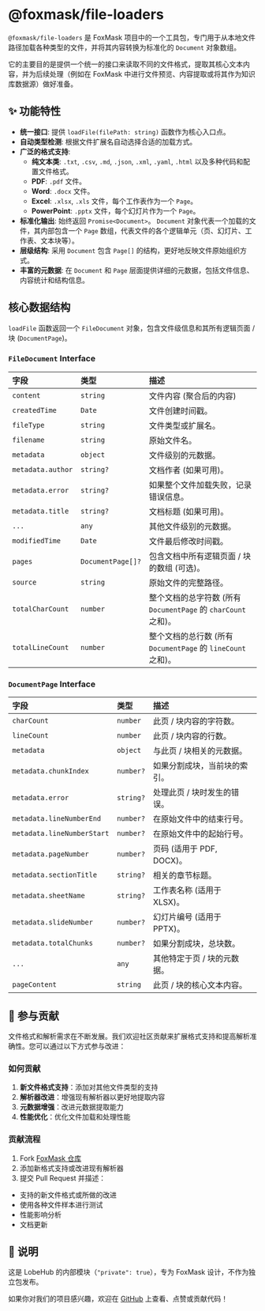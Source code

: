 # @foxmask/file-loaders

`@foxmask/file-loaders` 是 FoxMask 项目中的一个工具包，专门用于从本地文件路径加载各种类型的文件，并将其内容转换为标准化的 `Document` 对象数组。

它的主要目的是提供一个统一的接口来读取不同的文件格式，提取其核心文本内容，并为后续处理（例如在 FoxMask 中进行文件预览、内容提取或将其作为知识库数据源）做好准备。

## ✨ 功能特性

- **统一接口**: 提供 `loadFile(filePath: string)` 函数作为核心入口点。
- **自动类型检测**: 根据文件扩展名自动选择合适的加载方式。
- **广泛的格式支持**:
  - **纯文本类**: `.txt`, `.csv`, `.md`, `.json`, `.xml`, `.yaml`, `.html` 以及多种代码和配置文件格式。
  - **PDF**: `.pdf` 文件。
  - **Word**: `.docx` 文件。
  - **Excel**: `.xlsx`, `.xls` 文件，每个工作表作为一个 `Page`。
  - **PowerPoint**: `.pptx` 文件，每个幻灯片作为一个 `Page`。
- **标准化输出**: 始终返回 `Promise<Document>`。 `Document` 对象代表一个加载的文件，其内部包含一个 `Page` 数组，代表文件的各个逻辑单元（页、幻灯片、工作表、文本块等）。
- **层级结构**: 采用 `Document` 包含 `Page[]` 的结构，更好地反映文件原始组织方式。
- **丰富的元数据**: 在 `Document` 和 `Page` 层面提供详细的元数据，包括文件信息、内容统计和结构信息。

## 核心数据结构

`loadFile` 函数返回一个 `FileDocument` 对象，包含文件级信息和其所有逻辑页面 / 块 (`DocumentPage`)。

### `FileDocument` Interface

| 字段              | 类型              | 描述                                                           |
| :---------------- | :---------------- | :------------------------------------------------------------- |
| `content`         | `string`          | 文件内容 (聚合后的内容)                                        |
| `createdTime`     | `Date`            | 文件创建时间戳。                                               |
| `fileType`        | `string`          | 文件类型或扩展名。                                             |
| `filename`        | `string`          | 原始文件名。                                                   |
| `metadata`        | `object`          | 文件级别的元数据。                                             |
| `metadata.author` | `string?`         | 文档作者 (如果可用)。                                          |
| `metadata.error`  | `string?`         | 如果整个文件加载失败，记录错误信息。                           |
| `metadata.title`  | `string?`         | 文档标题 (如果可用)。                                          |
| `...`             | `any`             | 其他文件级别的元数据。                                         |
| `modifiedTime`    | `Date`            | 文件最后修改时间戳。                                           |
| `pages`           | `DocumentPage[]?` | 包含文档中所有逻辑页面 / 块的数组 (可选)。                     |
| `source`          | `string`          | 原始文件的完整路径。                                           |
| `totalCharCount`  | `number`          | 整个文档的总字符数 (所有 `DocumentPage` 的 `charCount` 之和)。 |
| `totalLineCount`  | `number`          | 整个文档的总行数 (所有 `DocumentPage` 的 `lineCount` 之和)。   |

### `DocumentPage` Interface

| 字段                       | 类型      | 描述                         |
| :------------------------- | :-------- | :--------------------------- |
| `charCount`                | `number`  | 此页 / 块内容的字符数。      |
| `lineCount`                | `number`  | 此页 / 块内容的行数。        |
| `metadata`                 | `object`  | 与此页 / 块相关的元数据。    |
| `metadata.chunkIndex`      | `number?` | 如果分割成块，当前块的索引。 |
| `metadata.error`           | `string?` | 处理此页 / 块时发生的错误。  |
| `metadata.lineNumberEnd`   | `number?` | 在原始文件中的结束行号。     |
| `metadata.lineNumberStart` | `number?` | 在原始文件中的起始行号。     |
| `metadata.pageNumber`      | `number?` | 页码 (适用于 PDF, DOCX)。    |
| `metadata.sectionTitle`    | `string?` | 相关的章节标题。             |
| `metadata.sheetName`       | `string?` | 工作表名称 (适用于 XLSX)。   |
| `metadata.slideNumber`     | `number?` | 幻灯片编号 (适用于 PPTX)。   |
| `metadata.totalChunks`     | `number?` | 如果分割成块，总块数。       |
| `...`                      | `any`     | 其他特定于页 / 块的元数据。  |
| `pageContent`              | `string`  | 此页 / 块的核心文本内容。    |

## 🤝 参与贡献

文件格式和解析需求在不断发展。我们欢迎社区贡献来扩展格式支持和提高解析准确性。您可以通过以下方式参与改进：

### 如何贡献

1. **新文件格式支持**：添加对其他文件类型的支持
2. **解析器改进**：增强现有解析器以更好地提取内容
3. **元数据增强**：改进元数据提取能力
4. **性能优化**：优化文件加载和处理性能

### 贡献流程

1. Fork [FoxMask 仓库](https://github.com/qifarer/foxmask)
2. 添加新格式支持或改进现有解析器
3. 提交 Pull Request 并描述：

- 支持的新文件格式或所做的改进
- 使用各种文件样本进行测试
- 性能影响分析
- 文档更新

## 📌 说明

这是 LobeHub 的内部模块（`"private": true`），专为 FoxMask 设计，不作为独立包发布。

如果你对我们的项目感兴趣，欢迎在 [GitHub](https://github.com/qifarer/foxmask) 上查看、点赞或贡献代码！
